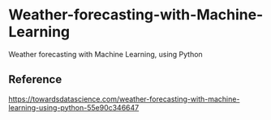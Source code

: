 # Weather-forecasting-with-Machine-Learning
Weather forecasting with Machine Learning, using Python

## Reference
https://towardsdatascience.com/weather-forecasting-with-machine-learning-using-python-55e90c346647
